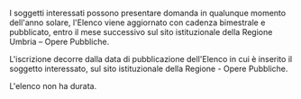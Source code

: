 I soggetti interessati possono presentare domanda in qualunque momento dell'anno solare, l'Elenco viene aggiornato con cadenza bimestrale e pubblicato, entro il mese successivo sul sito istituzionale della Regione Umbria – Opere Pubbliche.

L'iscrizione decorre dalla data di pubblicazione dell'Elenco in cui è inserito il soggetto interessato, sul sito istituzionale della Regione - Opere Pubbliche.

L'elenco non ha durata.
